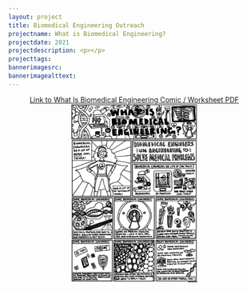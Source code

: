 ```yaml
---
layout: project
title: Biomedical Engineering Outreach
projectname: What is Biomedical Engineering?
projectdate: 2021
projectdescription: <p></p>
projecttags:
bannerimagesrc:
bannerimagealttext:
---
```


<center>
<a href="docs/WhatIsBiomedicalEngineering.pdf" target="_blank"> Link to What Is Biomedical Engineering Comic / Worksheet PDF</a>
<br>
<img src="img/bmeoutreach/bmeoutreach.png" width="50%">
</center>
